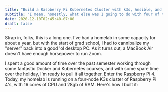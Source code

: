 ```yaml
---
title: "Build a Raspberry Pi Kubernetes Cluster with k3s, Ansible, and Tailscale"
subtitle: "I mean, honestly, what else was I going to do with four of these?"
date: 2020-12-10T02:45:40-07:00
draft: false
---
```

Strap in, folks, this is a long one. I've had a homelab in some capacity for about a year, but with the start of grad school, I had to cannibalize my "server" back into a good 'ol desktop PC. As it turns out, a MacBook Air doesn't have enough horsepower to run Zoom.

I spent a good amount of time over the past semester working through some fantastic Docker and Kubernetes courses, and with some spare time over the holiday, I'm ready to pull it all together. Enter the Raspberry Pi 4. Today, my homelab is running on a four-node K3s cluster of Raspberry Pi 4's, with 16 cores of CPU and 28gb of RAM. Here's how I built it: